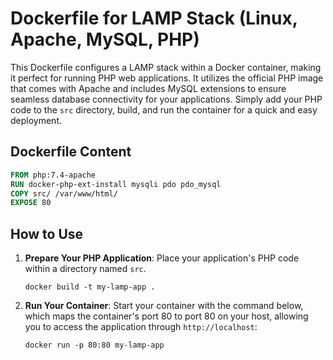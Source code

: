 # Dockerfile for LAMP Stack (Linux, Apache, MySQL, PHP)

This Dockerfile configures a LAMP stack within a Docker container, making it perfect for running PHP web applications. It utilizes the official PHP image that comes with Apache and includes MySQL extensions to ensure seamless database connectivity for your applications. Simply add your PHP code to the `src` directory, build, and run the container for a quick and easy deployment.

## Dockerfile Content

```dockerfile
FROM php:7.4-apache
RUN docker-php-ext-install mysqli pdo pdo_mysql
COPY src/ /var/www/html/
EXPOSE 80
```

## How to Use

1. **Prepare Your PHP Application**: Place your application's PHP code within a directory named `src`.

    ```
    docker build -t my-lamp-app .
    ```

3. **Run Your Container**: Start your container with the command below, which maps the container's port 80 to port 80 on your host, allowing you to access the application through `http://localhost`:
    ```
    docker run -p 80:80 my-lamp-app
    ```
